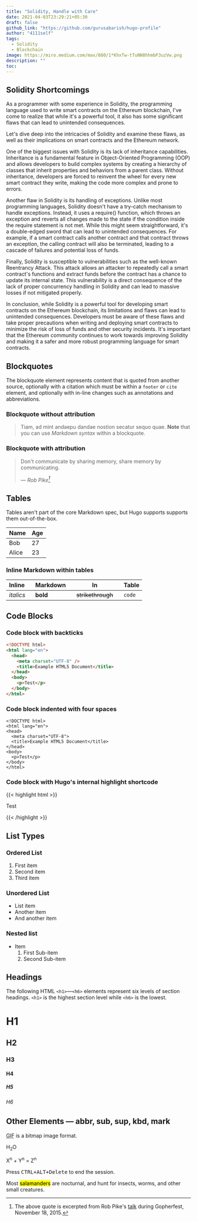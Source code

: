 ```yaml
---
title: "Solidity, Handle with Care"
date: 2021-04-03T23:29:21+05:30
draft: false
github_link: "https://github.com/gurusabarish/hugo-profile"
author: "4111self"
tags:
  - Solidity
  - Blockchain
image: https://miro.medium.com/max/880/1*KhxTw-tTuNN8hhmbF3uzVw.png
description: ""
toc:
---
```


## Solidity Shortcomings
As a programmer with some experience in Solidity, the programming language used to write smart contracts on the Ethereum blockchain, I've come to realize that while it's a powerful tool, it also has some significant flaws that can lead to unintended consequences.

Let's dive deep into the intricacies of Solidity and examine these flaws, as well as their implications on smart contracts and the Ethereum network.

One of the biggest issues with Solidity is its lack of inheritance capabilities. Inheritance is a fundamental feature in Object-Oriented Programming (OOP) and allows developers to build complex systems by creating a hierarchy of classes that inherit properties and behaviors from a parent class. Without inheritance, developers are forced to reinvent the wheel for every new smart contract they write, making the code more complex and prone to errors.

Another flaw in Solidity is its handling of exceptions. Unlike most programming languages, Solidity doesn't have a try-catch mechanism to handle exceptions. Instead, it uses a require() function, which throws an exception and reverts all changes made to the state if the condition inside the require statement is not met. While this might seem straightforward, it's a double-edged sword that can lead to unintended consequences. For example, if a smart contract calls another contract and that contract throws an exception, the calling contract will also be terminated, leading to a cascade of failures and potential loss of funds.

Finally, Solidity is susceptible to vulnerabilities such as the well-known Reentrancy Attack. This attack allows an attacker to repeatedly call a smart contract's functions and extract funds before the contract has a chance to update its internal state. This vulnerability is a direct consequence of the lack of proper concurrency handling in Solidity and can lead to massive losses if not mitigated properly.

In conclusion, while Solidity is a powerful tool for developing smart contracts on the Ethereum blockchain, its limitations and flaws can lead to unintended consequences. Developers must be aware of these flaws and take proper precautions when writing and deploying smart contracts to minimize the risk of loss of funds and other security incidents. It's important that the Ethereum community continues to work towards improving Solidity and making it a safer and more robust programming language for smart contracts.

## Blockquotes

The blockquote element represents content that is quoted from another source, optionally with a citation which must be within a `footer` or `cite` element, and optionally with in-line changes such as annotations and abbreviations.

### Blockquote without attribution

> Tiam, ad mint andaepu dandae nostion secatur sequo quae.
> **Note** that you can use _Markdown syntax_ within a blockquote.

### Blockquote with attribution

> Don't communicate by sharing memory, share memory by communicating.</p>
> — <cite>Rob Pike[^1]</cite>

[^1]: The above quote is excerpted from Rob Pike's [talk](https://www.youtube.com/watch?v=PAAkCSZUG1c) during Gopherfest, November 18, 2015.

## Tables

Tables aren't part of the core Markdown spec, but Hugo supports supports them out-of-the-box.

| Name  | Age |
| ----- | --- |
| Bob   | 27  |
| Alice | 23  |

### Inline Markdown within tables

| Inline&nbsp;&nbsp;&nbsp; | Markdown&nbsp;&nbsp;&nbsp; | In&nbsp;&nbsp;&nbsp;                | Table  |
| ------------------------ | -------------------------- | ----------------------------------- | ------ |
| _italics_                | **bold**                   | ~~strikethrough~~&nbsp;&nbsp;&nbsp; | `code` |

## Code Blocks

### Code block with backticks

```html
<!DOCTYPE html>
<html lang="en">
  <head>
    <meta charset="UTF-8" />
    <title>Example HTML5 Document</title>
  </head>
  <body>
    <p>Test</p>
  </body>
</html>
```

### Code block indented with four spaces

    <!DOCTYPE html>
    <html lang="en">
    <head>
      <meta charset="UTF-8">
      <title>Example HTML5 Document</title>
    </head>
    <body>
      <p>Test</p>
    </body>
    </html>

### Code block with Hugo's internal highlight shortcode

{{< highlight html >}}

<!DOCTYPE html>
<html lang="en">
<head>
  <meta charset="UTF-8">
  <title>Example HTML5 Document</title>
</head>
<body>
  <p>Test</p>
</body>
</html>
{{< /highlight >}}

## List Types

### Ordered List

1. First item
2. Second item
3. Third item

### Unordered List

- List item
- Another item
- And another item

### Nested list

- Item
  1. First Sub-item
  2. Second Sub-item

## Headings

The following HTML `<h1>`—`<h6>` elements represent six levels of section headings. `<h1>` is the highest section level while `<h6>` is the lowest.

# H1

## H2

### H3

#### H4

##### H5

###### H6

## Other Elements — abbr, sub, sup, kbd, mark

<abbr title="Graphics Interchange Format">GIF</abbr> is a bitmap image format.

H<sub>2</sub>O

X<sup>n</sup> + Y<sup>n</sup> = Z<sup>n</sup>

Press <kbd><kbd>CTRL</kbd>+<kbd>ALT</kbd>+<kbd>Delete</kbd></kbd> to end the session.

Most <mark>salamanders</mark> are nocturnal, and hunt for insects, worms, and other small creatures.

